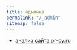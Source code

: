 ```yaml
---
title: админка
permalink: "/_admin"
sitemap: false
---
```


* [анализ сайта pr-cy.ru](https://a.pr-cy.ru/высотноеобследование.рф/)


